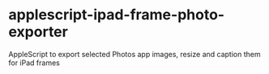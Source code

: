 # applescript-ipad-frame-photo-exporter
AppleScript to export selected Photos app images, resize and caption them for iPad frames
